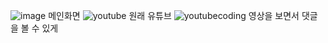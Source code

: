 ![image](https://github.com/dongkyun2331/youtube/assets/119479530/3c070f2a-7dfc-4d11-95c6-a44a0ce6ab2a)
 메인화면
![youtube](https://github.com/dongkyun2331/youtube/assets/119479530/1528f249-8e9d-4063-9ab4-ba0534ed1820)
원래 유튜브
![youtubecoding](https://github.com/dongkyun2331/youtube/assets/119479530/02e847e9-0889-4c40-9b00-fda74a532ff0)
영상을 보면서 댓글을 볼 수 있게
